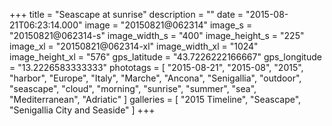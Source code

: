 +++
title = "Seascape at sunrise"
description = ""
date = "2015-08-21T06:23:14.000"
image = "20150821@062314"
image_s = "20150821@062314-s"
image_width_s = "400"
image_height_s = "225"
image_xl = "20150821@062314-xl"
image_width_xl = "1024"
image_height_xl = "576"
gps_latitude = "43.7226222166667"
gps_longitude = "13.2226583333333"
phototags = [ "2015-08-21", "2015-08", "2015", "harbor", "Europe", "Italy", "Marche", "Ancona", "Senigallia", "outdoor", "seascape", "cloud", "morning", "sunrise", "summer", "sea", "Mediterranean", "Adriatic" ]
galleries = [ "2015 Timeline", "Seascape", "Senigallia City and Seaside" ]
+++
